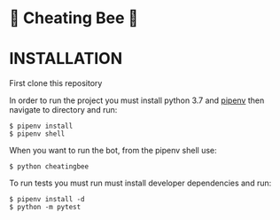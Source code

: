 # &#128029; Cheating Bee &#128029;

# INSTALLATION

First clone this repository

In order to run the project you must install python 3.7 and [pipenv](https://pipenv.pypa.io/en/latest/) then navigate to directory and run:

    $ pipenv install
    $ pipenv shell

When you want to run the bot, from the pipenv shell use:

    $ python cheatingbee

To run tests you must run must install developer dependencies and run:

    $ pipenv install -d
    $ python -m pytest

